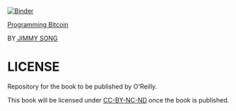 
[![Binder](https://mybinder.org/badge_logo.svg)](https://mybinder.org/v2/gh/iLoveBayesianAI/BitcoinProgramming.git/master)

[Programming Bitcoin](https://learning.oreilly.com/library/view/programming-bitcoin/9781492031482/)

BY[ JIMMY SONG](https://github.com/jimmysong)

# LICENSE

Repository for the book to be published by O'Reilly.

This book will be licensed under [CC-BY-NC-ND](https://creativecommons.org/licenses/by-nc-nd/4.0/legalcode) once the book is published.
